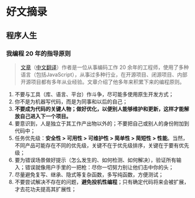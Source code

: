 # 好文摘录

## 程序人生

### 我编程 20 年的指导原则

> [文章](https://alexewerlof.medium.com/my-guiding-principles-after-20-years-of-programming-a087dc55596c)（[中文翻译](https://www.jitao.tech/blog/2020/03/my-guiding-principles-after-20-years-of-programming/)）作者是一位从事编码工作 20 余年的工程师，使用了多种语言（包括JavaScript），从事过多种行业，在开源项目、闭源项目、内部开源项目都有多年从业经验。文章介绍了他多年来积累下来的编程原则。

1. 不要与工具（库、语言、平台）作斗争，尽可能多使用原生开发方式；
2. 你不是为机器写代码，而是为同事和以后的自己；
5. **不要成为代码的关键人物；做好优化，以便别人能够维护和更新，这样才能解放自己进入下一个项目。**
8. 要意识到，人是独立于其工作产出物以外的；不要把自己或别人的身份附加到代码中；
10. 任务优先级：**安全性 > 可用性 > 可维护性 > 简单性 > 简短性 > 性能**。当然，不同产品可能存在不同的优先级，关键不在于优先级排序，关键在于要有优先级；
12. 要为错误场景做好提示（怎么发生的、如何检测、如何解决），验证所有输入；错误就像用户手里的一把枪：尽你一切努力别让他们击中你的头；
17. 尽量避免复写、继承、隐式等复杂函数，多写纯函数，方便测试；
19. 不要尝试解决不存在的问题，**避免投机性编程**；只有确定代码将来会被扩展，才去花功夫提高其扩展性；
